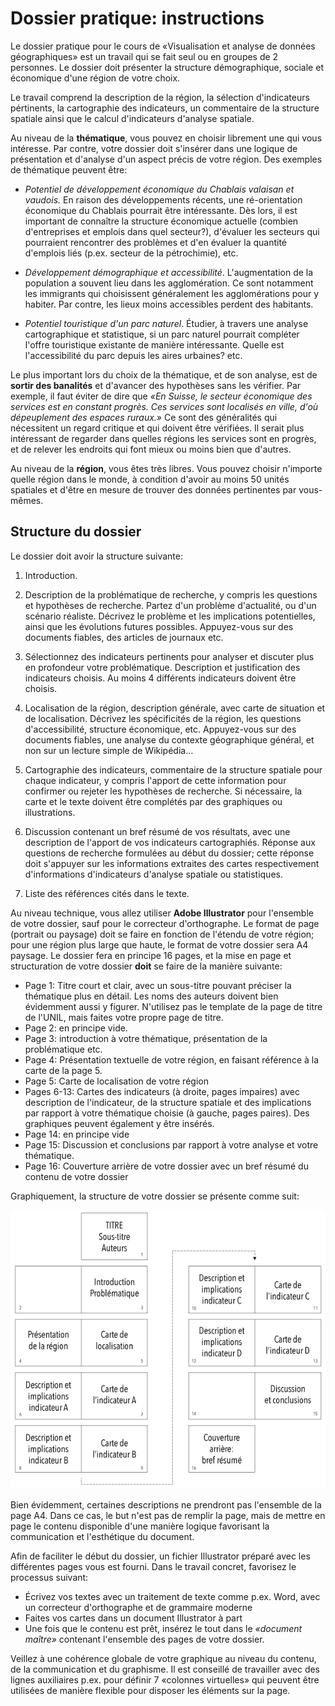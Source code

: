 # Dossier pratique: instructions

Le dossier pratique pour le cours de «Visualisation et analyse de données géographiques» est un travail qui se fait seul ou en groupes de 2 personnes. Le dossier doit présenter la structure démographique, sociale et économique d'une région de votre choix.

Le travail comprend la description de la région, la sélection d'indicateurs pértinents, la cartographie des indicateurs, un commentaire de la structure spatiale ainsi que le calcul d'indicateurs d'analyse spatiale.

Au niveau de la **thématique**, vous pouvez en choisir librement une qui vous intéresse. Par contre, votre dossier doit s'insérer dans une logique de présentation et d'analyse d'un aspect précis de votre région. Des exemples de thématique peuvent être:  

* *Potentiel de développement économique du Chablais valaisan et vaudois.*  En raison des développements récents, une ré-orientation économique du Chablais pourrait être intéressante. Dès lors, il est important de connaître la structure économique actuelle (combien d'entreprises et emplois dans quel secteur?), d'évaluer les secteurs qui pourraient rencontrer des problèmes et d'en évaluer la quantité d'emplois liés (p.ex. secteur de la pétrochimie), etc.

* *Développement démographique et accessibilité*. L'augmentation de la population a souvent lieu dans les agglomération. Ce sont notamment les immigrants qui choisissent généralement les agglomérations pour y habiter. Par contre, les lieux moins accessibles perdent des habitants.

* *Potentiel touristique d'un parc naturel*. Étudier, à travers une analyse cartographique et statistique, si un parc naturel pourrait compléter l'offre touristique existante de manière intéressante. Quelle est l'accessibilité du parc depuis les aires urbaines? etc.

Le plus important lors du choix de la thématique, et de son analyse, est de **sortir des banalités** et d'avancer des hypothèses sans les vérifier. Par exemple, il faut éviter de dire que *«En Suisse, le secteur économique des services est en constant progrès. Ces services sont localisés en ville, d'où dépeuplement des espaces ruraux.»* Ce sont des généralités qui nécessitent un regard critique et qui doivent être vérifiées. Il serait plus intéressant de regarder dans quelles régions les services sont en progrès, et de relever les endroits qui font mieux ou moins bien que d'autres.

Au niveau de la **région**, vous êtes très libres. Vous pouvez choisir n'importe quelle région dans le monde, à condition d'avoir au moins 50 unités spatiales et d'être en mesure de trouver des données pertinentes par vous-mêmes.



## Structure du dossier

Le dossier doit avoir la structure suivante:

1. Introduction.

2. Description de la problématique de recherche, y compris les questions et hypothèses de recherche. Partez d'un problème d'actualité, ou d'un scénario réaliste. Décrivez le problème et les implications potentielles, ainsi que les évolutions futures possibles. Appuyez-vous sur des documents fiables, des articles de journaux etc.

3. Sélectionnez des indicateurs pertinents pour analyser et discuter plus en profondeur votre problématique. Description et justification des indicateurs choisis. Au moins 4 différents indicateurs doivent être choisis.

4. Localisation de la région, description générale, avec carte de situation et de localisation. Décrivez les spécificités de la région, les questions d'accessibilité, structure économique, etc. Appuyez-vous sur des documents fiables, une analyse du contexte géographique général, et non sur un lecture simple de Wikipédia…

5. Cartographie des indicateurs, commentaire de la structure spatiale pour chaque indicateur, y compris l'apport de cette information pour confirmer ou rejeter les hypothèses de recherche. Si nécessaire, la carte et le texte doivent être complétés par des graphiques ou illustrations.

6. Discussion contenant un bref résumé de vos résultats, avec une description de l'apport de vos indicateurs cartographiés. Réponse aux questions de recherche formulées au début du dossier; cette réponse doit s'appuyer sur les informations extraites des cartes respectivement d'informations d'indicateurs d'analyse spatiale ou statistiques.

7. Liste des références cités dans le texte.


Au niveau technique, vous allez utiliser **Adobe Illustrator** pour l'ensemble de votre dossier, sauf pour le correcteur d'orthographe. Le format de page (portrait ou paysage) doit se faire en fonction de l'étendu de votre région; pour une région plus large que haute, le format de votre dossier sera A4 paysage. Le dossier fera en principe 16 pages, et la mise en page et structuration de votre dossier **doit** se faire de la manière suivante:

* Page 1: Titre court et clair, avec un sous-titre pouvant préciser la thématique plus en détail. Les noms des auteurs doivent bien évidemment aussi y figurer. N'utilisez pas le template de la page de titre de l'UNIL, mais faites votre propre page de titre.
* Page 2: en principe vide.
* Page 3: introduction à votre thématique, présentation de la problématique etc.
* Page 4: Présentation textuelle de votre région, en faisant référence à la carte de la page 5.
* Page 5: Carte de localisation de votre région
* Pages 6-13: Cartes des indicateurs (à droite, pages impaires) avec description de l'indicateur, de la structure spatiale et des implications par rapport à votre thématique choisie (à gauche, pages paires). Des graphiques peuvent également y être insérés.
* Page 14: en principe vide
* Page 15: Discussion et conclusions par rapport à votre analyse et votre thématique.
* Page 16: Couverture arrière de votre dossier avec un bref résumé du contenu de votre dossier

Graphiquement, la structure de votre dossier se présente comme suit:

![Figure 1: Structure du dossier](figures/structure-dossier.png)

Bien évidemment, certaines descriptions ne prendront pas l'ensemble de la page A4. Dans ce cas, le but n'est pas de remplir la page, mais de mettre en page le contenu disponible d'une manière logique favorisant la communication et l'esthétique du document.

Afin de faciliter le début du dossier, un fichier Illustrator préparé avec les différentes pages vous est fourni. Dans le travail concret, favorisez le processus suivant:

* Écrivez vos textes avec un traitement de texte comme p.ex. Word, avec un correcteur d'orthographe et de grammaire moderne
* Faites vos cartes dans un document Illustrator à part
* Une fois que le contenu est prêt, insérez le tout dans le *«document maître»* contenant l'ensemble des pages de votre dossier.

Veillez à une cohérence globale de votre graphique au niveau du contenu, de la communication et du graphisme. Il est conseillé de travailler avec des lignes auxiliaires p.ex. pour définir 7 «colonnes virtuelles» qui peuvent être utilisées de manière flexible pour disposer les éléments sur la page.